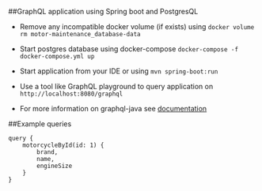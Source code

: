 ##GraphQL application using Spring boot and PostgresQL

- Remove any incompatible docker volume (if exists) using `docker volume rm motor-maintenance_database-data`
- Start postgres database using docker-compose `docker-compose -f docker-compose.yml up`
- Start application from your IDE or using `mvn spring-boot:run`
- Use a tool like GraphQL playground to query application on `http://localhost:8080/graphql`

- For more information on graphql-java see [documentation](https://www.graphql-java.com/documentation/) 

##Example queries

```
query {
    motorcycleById(id: 1) {
        brand,
        name,
        engineSize
    }
}
```

